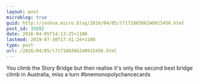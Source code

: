 ```yaml
---
layout: post
microblog: true
guid: http://joshua.micro.blog/2016/04/05/t717188366240915456.html
post_id: 35892
date: 2016-04-05T14:13:25+1100
lastmod: 2019-07-30T17:41:24+1100
type: post
url: /2016/04/05/t717188366240915456.html
---
```

You climb the Story Bridge but then realise it's only the second best bridge climb in Australia, miss a turn #bnemonopolychancecards
